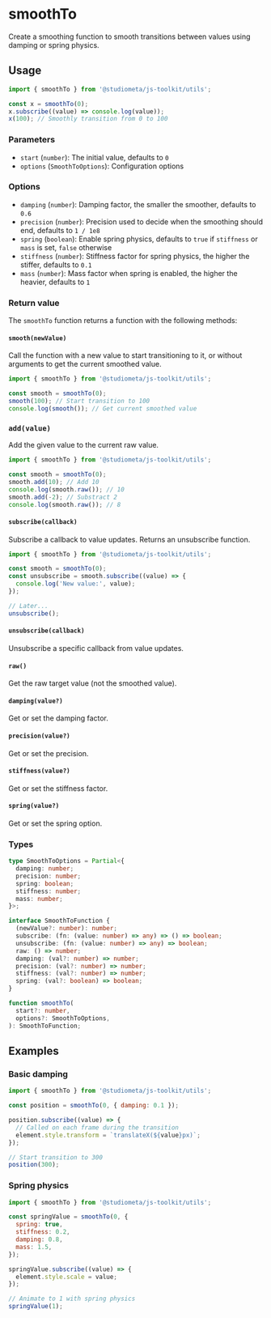 # smoothTo

Create a smoothing function to smooth transitions between values using damping or spring physics.

## Usage

```js twoslash
import { smoothTo } from '@studiometa/js-toolkit/utils';

const x = smoothTo(0);
x.subscribe((value) => console.log(value));
x(100); // Smoothly transition from 0 to 100
```

### Parameters

- `start` (`number`): The initial value, defaults to `0`
- `options` (`SmoothToOptions`): Configuration options

### Options

- `damping` (`number`): Damping factor, the smaller the smoother, defaults to `0.6`
- `precision` (`number`): Precision used to decide when the smoothing should end, defaults to `1 / 1e8`
- `spring` (`boolean`): Enable spring physics, defaults to `true` if `stiffness` or `mass` is set, `false` otherwise
- `stiffness` (`number`): Stiffness factor for spring physics, the higher the stiffer, defaults to `0.1`
- `mass` (`number`): Mass factor when spring is enabled, the higher the heavier, defaults to `1`

### Return value

The `smoothTo` function returns a function with the following methods:

#### `smooth(newValue)`

Call the function with a new value to start transitioning to it, or without arguments to get the current smoothed value.

```js twoslash
import { smoothTo } from '@studiometa/js-toolkit/utils';

const smooth = smoothTo(0);
smooth(100); // Start transition to 100
console.log(smooth()); // Get current smoothed value
```

### `add(value)`

Add the given value to the current raw value.

```js twoslash
import { smoothTo } from '@studiometa/js-toolkit/utils';

const smooth = smoothTo(0);
smooth.add(10); // Add 10
console.log(smooth.raw()); // 10
smooth.add(-2); // Substract 2
console.log(smooth.raw()); // 8
```

#### `subscribe(callback)`

Subscribe a callback to value updates. Returns an unsubscribe function.

```js twoslash
import { smoothTo } from '@studiometa/js-toolkit/utils';

const smooth = smoothTo(0);
const unsubscribe = smooth.subscribe((value) => {
  console.log('New value:', value);
});

// Later...
unsubscribe();
```

#### `unsubscribe(callback)`

Unsubscribe a specific callback from value updates.

#### `raw()`

Get the raw target value (not the smoothed value).

#### `damping(value?)`

Get or set the damping factor.

#### `precision(value?)`

Get or set the precision.

#### `stiffness(value?)`

Get or set the stiffness factor.

#### `spring(value?)`

Get or set the spring option.

### Types

```ts
type SmoothToOptions = Partial<{
  damping: number;
  precision: number;
  spring: boolean;
  stiffness: number;
  mass: number;
}>;

interface SmoothToFunction {
  (newValue?: number): number;
  subscribe: (fn: (value: number) => any) => () => boolean;
  unsubscribe: (fn: (value: number) => any) => boolean;
  raw: () => number;
  damping: (val?: number) => number;
  precision: (val?: number) => number;
  stiffness: (val?: number) => number;
  spring: (val?: boolean) => boolean;
}

function smoothTo(
  start?: number,
  options?: SmoothToOptions,
): SmoothToFunction;
```

## Examples

### Basic damping

```js twoslash
import { smoothTo } from '@studiometa/js-toolkit/utils';

const position = smoothTo(0, { damping: 0.1 });

position.subscribe((value) => {
  // Called on each frame during the transition
  element.style.transform = `translateX(${value}px)`;
});

// Start transition to 300
position(300);
```

### Spring physics

```js twoslash
import { smoothTo } from '@studiometa/js-toolkit/utils';

const springValue = smoothTo(0, {
  spring: true,
  stiffness: 0.2,
  damping: 0.8,
  mass: 1.5,
});

springValue.subscribe((value) => {
  element.style.scale = value;
});

// Animate to 1 with spring physics
springValue(1);
```
